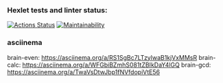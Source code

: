 ### Hexlet tests and linter status:

[![Actions Status](https://github.com/Smol-An/php-project-45/workflows/hexlet-check/badge.svg)](https://github.com/Smol-An/php-project-45/actions)
[![Maintainability](https://api.codeclimate.com/v1/badges/e865b6a87d427b3a2aba/maintainability)](https://codeclimate.com/github/Smol-An/php-project-45/maintainability)

### asciinema

brain-even: https://asciinema.org/a/RS1SgBc7LTzylwaB1kjVxMMsR
brain-calc: https://asciinema.org/a/WFGbiBZmhS081tZBIkDaY4lGQ
brain-gcd: https://asciinema.org/a/TwaVsDtwJbp1fNVfdopiVtE56

